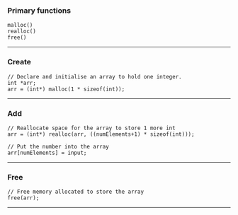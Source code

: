 ### Primary functions
```
malloc()
realloc()
free()
```

___
### Create
```
// Declare and initialise an array to hold one integer.
int *arr;
arr = (int*) malloc(1 * sizeof(int));
```

___
### Add
```
// Reallocate space for the array to store 1 more int
arr = (int*) realloc(arr, ((numElements+1) * sizeof(int)));

// Put the number into the array
arr[numElements] = input;
```

___
### Free
```
// Free memory allocated to store the array
free(arr);
```

___
